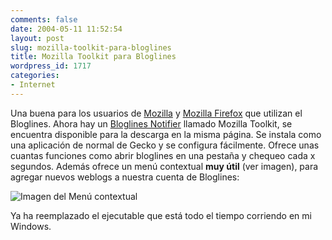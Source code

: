 ```yaml
---
comments: false
date: 2004-05-11 11:52:54
layout: post
slug: mozilla-toolkit-para-bloglines
title: Mozilla Toolkit para Bloglines
wordpress_id: 1717
categories:
- Internet
---
```


Una buena para los usuarios de [Mozilla](http://www.mozilla.org) y [Mozilla Firefox](http://www.mozilla.org/products/firefox/) que utilizan el Bloglines. Ahora hay un [Bloglines Notifier](http://www.bloglines.com/about/notifier) llamado Mozilla Toolkit, se encuentra disponible para la descarga en la misma página. Se instala como una aplicación de normal de Gecko y se configura fácilmente. Ofrece unas cuantas funciones como abrir bloglines en una pestaña y chequeo cada x segundos. Además ofrece un menú contextual **muy útil** (ver imagen), para agregar nuevos weblogs a nuestra cuenta de Bloglines:





![Imagen del Menú contextual](http://www.minid.net/images/menu-contextual.png)





Ya ha reemplazado el ejecutable que está todo el tiempo corriendo en mi Windows.




 
